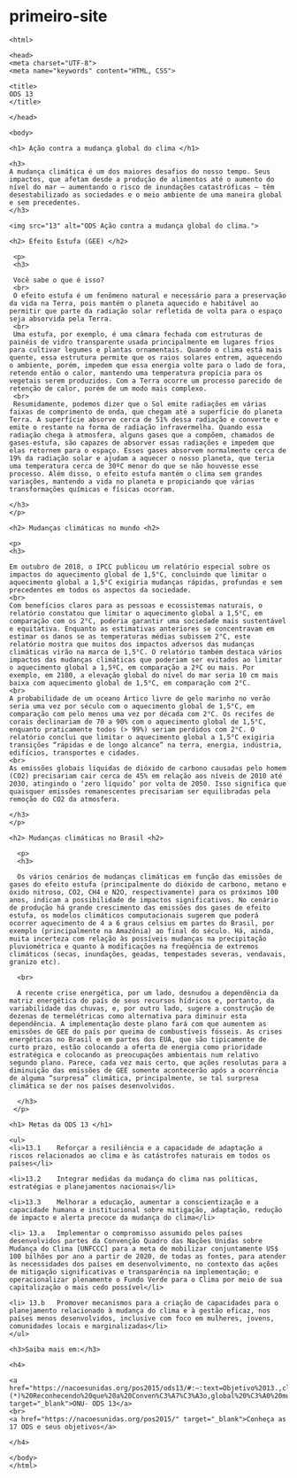 # primeiro-site

<!-- desafio semana 1 rafaela cristina andreola da silva -->
 
    <html>
  
    <head> 
    <meta charset="UTF-8">
    <meta name="keywords" content="HTML, CSS">
  
    <title> 
    ODS 13 
    </title>
    
    </head>
  
    <body>
  
    <h1> Ação contra a mudança global do clima </h1>
    
    <h3>
    A mudança climática é um dos maiores desafios do nosso tempo. Seus impactos, que afetam desde a produção de alimentos até o aumento do nível do mar – aumentando o risco de inundações catastróficas – têm desestabilizado as sociedades e o meio ambiente de uma maneira global e sem precedentes.
    </h3>
    
    <img src="13" alt="ODS Ação contra a mudança global do clima.">
    
    <h2> Efeito Estufa (GEE) </h2>
     
     <p>
     <h3>
     
     Você sabe o que é isso? 
     <br>
     O efeito estufa é um fenômeno natural e necessário para a preservação da vida na Terra, pois mantém o planeta aquecido e habitável ao permitir que parte da radiação solar refletida de volta para o espaço seja absorvida pela Terra.
     <br>
     Uma estufa, por exemplo, é uma câmara fechada com estruturas de painéis de vidro transparente usada principalmente em lugares frios para cultivar legumes e plantas ornamentais. Quando o clima está mais quente, essa estrutura permite que os raios solares entrem, aquecendo o ambiente, porém, impedem que essa energia volte para o lado de fora, retendo então o calor, mantendo uma temperatura propícia para os vegetais serem produzidos. Com a Terra ocorre um processo parecido de retenção de calor, porém de um modo mais complexo. 
     <br>
     Resumidamente, podemos dizer que o Sol emite radiações em várias faixas de comprimento de onda, que chegam até a superfície do planeta Terra. A superfície absorve cerca de 51% dessa radiação e converte e emite o restante na forma de radiação infravermelha. Quando essa radiação chega à atmosfera, alguns gases que a compõem, chamados de gases-estufa, são capazes de absorver essas radiações e impedem que elas retornem para o espaço. Esses gases absorvem normalmente cerca de 19% da radiação solar e ajudam a aquecer o nosso planeta, que teria uma temperatura cerca de 30ºC menor do que se não houvesse esse processo. Além disso, o efeito estufa mantém o clima sem grandes variações, mantendo a vida no planeta e propiciando que várias transformações químicas e físicas ocorram.

    </h3>
    </p>
    
    <h2> Mudanças climáticas no mundo <h2>
    
    <p>
    <h3>
    
    Em outubro de 2018, o IPCC publicou um relatório especial sobre os impactos do aquecimento global de 1,5°C, concluindo que limitar o aquecimento global a 1,5°C exigiria mudanças rápidas, profundas e sem precedentes em todos os aspectos da sociedade.
    <br>
    Com benefícios claros para as pessoas e ecossistemas naturais, o relatório constatou que limitar o aquecimento global a 1,5°C, em comparação com os 2°C, poderia garantir uma sociedade mais sustentável e equitativa. Enquanto as estimativas anteriores se concentravam em estimar os danos se as temperaturas médias subissem 2°C, este relatório mostra que muitos dos impactos adversos das mudanças climáticas virão na marca de 1,5°C. O relatório também destaca vários impactos das mudanças climáticas que poderiam ser evitados ao limitar o aquecimento global a 1,5ºC, em comparação a 2ºC ou mais. Por exemplo, em 2100, a elevação global do nível do mar seria 10 cm mais baixa com aquecimento global de 1,5°C, em comparação com 2°C.
    <br>
    A probabilidade de um oceano Ártico livre de gelo marinho no verão seria uma vez por século com o aquecimento global de 1,5°C, em comparação com pelo menos uma vez por década com 2°C. Os recifes de corais declinariam de 70 a 90% com o aquecimento global de 1,5°C, enquanto praticamente todos (> 99%) seriam perdidos com 2°C. O relatório conclui que limitar o aquecimento global a 1,5°C exigiria transições “rápidas e de longo alcance” na terra, energia, indústria, edifícios, transportes e cidades.
    <br>
    As emissões globais líquidas de dióxido de carbono causadas pelo homem (CO2) precisariam cair cerca de 45% em relação aos níveis de 2010 até 2030, atingindo o ‘zero líquido’ por volta de 2050. Isso significa que quaisquer emissões remanescentes precisariam ser equilibradas pela remoção do CO2 da atmosfera.
    
    </h3>
    </p>
    
    <h2> Mudanças climáticas no Brasil <h2>
      
      <p> 
      <h3>
      
      Os vários cenários de mudanças climáticas em função das emissões de gases do efeito estufa (principalmente do dióxido de carbono, metano e óxido nitroso, CO2, CH4 e N2O, respectivamente) para os próximos 100 anos, indicam a possibilidade de impactos significativos. No cenário de produção há grande crescimento das emissões dos gases de efeito estufa, os modelos climáticos computacionais sugerem que poderá ocorrer aquecimento de 4 a 6 graus celsius em partes do Brasil, por exemplo (principalmente na Amazônia) ao final do século. Há, ainda, muita incerteza com relação às possíveis mudanças na precipitação pluviométrica e quanto à modificações na freqüência de extremos climáticos (secas, inundações, geadas, tempestades severas, vendavais, granizo etc). 
      
      <br>
      
      A recente crise energética, por um lado, desnudou a dependência da matriz energética do país de seus recursos hídricos e, portanto, da variabilidade das chuvas, e, por outro lado, sugere a construção de dezenas de termelétricas como alternativa para diminuir esta dependência. A implementação deste plano fará com que aumentem as emissões de GEE do país por queima de combustíveis fósseis. As crises energéticas no Brasil e em partes dos EUA, que são tipicamente de curto prazo, estão colocando a oferta de energia como prioridade estratégica e colocando as preocupações ambientais num relativo segundo plano. Parece, cada vez mais certo, que ações resolutas para a diminuição das emissões de GEE somente acontecerão após a ocorrência de alguma “surpresa” climática, principalmente, se tal surpresa climática se der nos países desenvolvidos.
      
      </h3>
     </p>
    
    <h1> Metas da ODS 13 </h1>
    
    <ul>
    <li>13.1	Reforçar a resiliência e a capacidade de adaptação a riscos relacionados ao clima e às catástrofes naturais em todos os países</li>
    
    <li>13.2	Integrar medidas da mudança do clima nas políticas, estratégias e planejamentos nacionais</li>
   
    <li>13.3	Melhorar a educação, aumentar a conscientização e a capacidade humana e institucional sobre mitigação, adaptação, redução de impacto e alerta precoce da mudança do clima</li>
    
    <li> 13.a	Implementar o compromisso assumido pelos países desenvolvidos partes da Convenção Quadro das Nações Unidas sobre Mudança do Clima [UNFCCC] para a meta de mobilizar conjuntamente US$ 100 bilhões por ano a partir de 2020, de todas as fontes, para atender às necessidades dos países em desenvolvimento, no contexto das ações de mitigação significativas e transparência na implementação; e operacionalizar plenamente o Fundo Verde para o Clima por meio de sua capitalização o mais cedo possível</li>
    
    <li> 13.b	Promover mecanismos para a criação de capacidades para o planejamento relacionado à mudança do clima e à gestão eficaz, nos países menos desenvolvidos, inclusive com foco em mulheres, jovens, comunidades locais e marginalizadas</li>
    </ul>
    
    <h3>Saiba mais em:</h3>

    <h4>
    
    <a href="https://nacoesunidas.org/pos2015/ods13/#:~:text=Objetivo%2013.,clim%C3%A1tica%20e%20seus%20impactos%20(*)&text=(*)%20Reconhecendo%20que%20a%20Conven%C3%A7%C3%A3o,global%20%C3%A0%20mudan%C3%A7a%20do%20clima." target="_blank">ONU- ODS 13</a>
    <br>
    <a href="https://nacoesunidas.org/pos2015/" target="_blank">Conheça as 17 ODS e seus objetivos</a>
    
    </h4>
    
    </body>
    </html>
